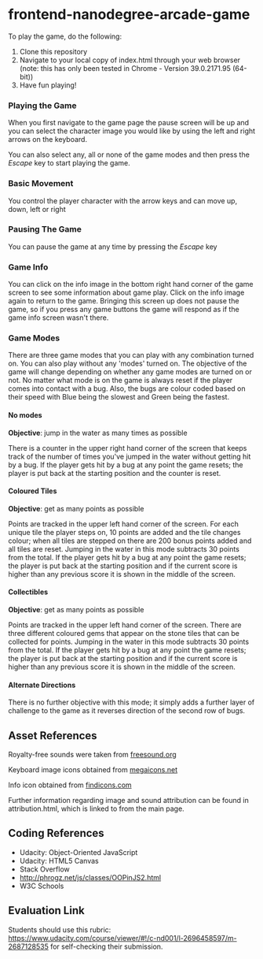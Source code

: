frontend-nanodegree-arcade-game
===============================

To play the game, do the following:

1. Clone this repository
2. Navigate to your local copy of index.html through your web browser 
(note: this has only been tested in Chrome - Version 39.0.2171.95 (64-bit))
3. Have fun playing!


### Playing the Game
When you first navigate to the game page the pause screen will be up and you can select the character image you would
like by using the left and right arrows on the keyboard.

You can also select any, all or none of the game modes and then press the _Escape_ key to start playing the game.

### Basic Movement
You control the player character with the arrow keys and can move up, down, left or right

### Pausing The Game
You can pause the game at any time by pressing the _Escape_ key

### Game Info
You can click on the info image in the bottom right hand corner of the game screen to see some information about
game play.  Click on the info image again to return to the game.  Bringing this screen up does not pause the game, so
if you press any game buttons the game will respond as if the game info screen wasn't there.

### Game Modes
There are three game modes that you can play with any combination turned on.  You can also play without any 'modes'
turned on. The objective of the game will change depending on whether any game modes are turned on or not.  No matter
what mode is on the game is always reset if the player comes into contact with a bug.  Also, the bugs are colour
coded based on their speed with Blue being the slowest and Green being the fastest.

#### No modes
**Objective**: jump in the water as many times as possible

There is a counter in the upper right hand corner of the screen that keeps track of the number of times you've jumped 
in the water without getting hit by a bug.  If the player gets hit by a bug at any point the game resets; the player is
put back at the starting position and the counter is reset.

#### Coloured Tiles
**Objective**: get as many points as possible

Points are tracked in the upper left hand corner of the screen.  For each unique tile the player steps on, 10 points 
are added and the tile changes colour; when all tiles are stepped on there are 200 bonus points 
added and all tiles are reset. Jumping in the water in this mode subtracts 30 points from
the total.  If the player gets hit by a bug at any point the game resets; the player is put back at the starting 
position and if the current score is higher than any previous score it is shown in the middle of the screen.

#### Collectibles
**Objective**: get as many points as possible

Points are tracked in the upper left hand corner of the screen.  There are three different coloured gems that appear on
the stone tiles that can be collected for points. Jumping in the water in this mode subtracts 30 points from
the total.  If the player gets hit by a bug at any point the game resets; the player is put back at the starting 
position and if the current score is higher than any previous score it is shown in the middle of the screen.

#### Alternate Directions
There is no further objective with this mode; it simply adds a further layer of challenge to the game as it
reverses direction of the second row of bugs.


Asset References
----------------

Royalty-free sounds were taken from [freesound.org](http://www.freesound.org)

Keyboard image icons obtained from [megaicons.net](http://megaicons.net/)

Info icon obtained from [findicons.com](http://findicons.com/icon/211717/info)

Further information regarding image and sound attribution can be found in attribution.html, which is linked to
from the main page.

Coding References
-----------------

- Udacity: Object-Oriented JavaScript 
- Udacity: HTML5 Canvas
- Stack Overflow
- http://phrogz.net/js/classes/OOPinJS2.html
- W3C Schools


Evaluation Link
---------------
Students should use this rubric: https://www.udacity.com/course/viewer/#!/c-nd001/l-2696458597/m-2687128535 for self-checking their submission.
